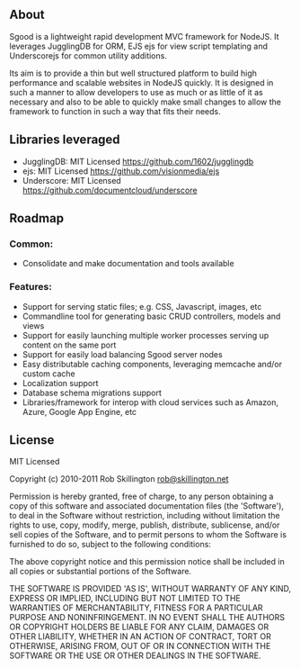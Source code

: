 ## About

Sgood is a lightweight rapid development MVC framework for NodeJS.  It leverages JugglingDB for ORM, EJS 
ejs for view script templating and Underscorejs for common utility additions.

Its aim is to provide a thin but well structured platform to build high performance and scalable websites 
in NodeJS quickly.  It is designed in such a manner to allow developers to use as much or as little of it 
as necessary and also to be able to quickly make small changes to allow the framework to function in 
such a way that fits their needs.

## Libraries leveraged

+ JugglingDB: MIT Licensed https://github.com/1602/jugglingdb
+ ejs: MIT Licensed https://github.com/visionmedia/ejs
+ Underscore: MIT Licensed https://github.com/documentcloud/underscore

## Roadmap

### Common:

+ Consolidate and make documentation and tools available

### Features:

+ Support for serving static files; e.g. CSS, Javascript, images, etc
+ Commandline tool for generating basic CRUD controllers, models and views
+ Support for easily launching multiple worker processes serving up content on the same port
+ Support for easily load balancing Sgood server nodes
+ Easy distributable caching components, leveraging memcache and/or custom cache
+ Localization support
+ Database schema migrations support
+ Libraries/framework for interop with cloud services such as Amazon, Azure, Google App Engine, etc

## License

MIT Licensed 

Copyright (c) 2010-2011 Rob Skillington <rob@skillington.net>

Permission is hereby granted, free of charge, to any person obtaining a copy of this software and associated documentation files (the 'Software'), to deal in the Software without restriction, including without limitation the rights to use, copy, modify, merge, publish, distribute, sublicense, and/or sell copies of the Software, and to permit persons to whom the Software is furnished to do so, subject to the following conditions:

The above copyright notice and this permission notice shall be included in all copies or substantial portions of the Software.

THE SOFTWARE IS PROVIDED 'AS IS', WITHOUT WARRANTY OF ANY KIND, EXPRESS OR IMPLIED, INCLUDING BUT NOT LIMITED TO THE WARRANTIES OF MERCHANTABILITY, FITNESS FOR A PARTICULAR PURPOSE AND NONINFRINGEMENT. IN NO EVENT SHALL THE AUTHORS OR COPYRIGHT HOLDERS BE LIABLE FOR ANY CLAIM, DAMAGES OR OTHER LIABILITY, WHETHER IN AN ACTION OF CONTRACT, TORT OR OTHERWISE, ARISING FROM, OUT OF OR IN CONNECTION WITH THE SOFTWARE OR THE USE OR OTHER DEALINGS IN THE SOFTWARE.





